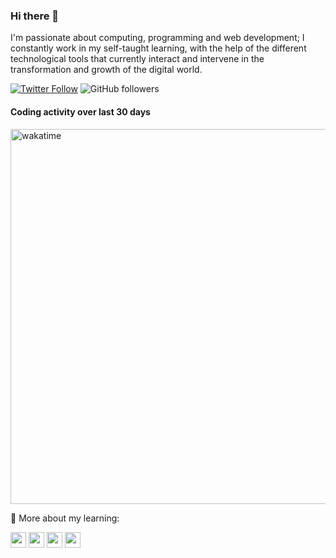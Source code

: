 ### Hi there 👋 

I'm passionate about computing, programming and web development; I constantly work in my self-taught learning, with the help of the different technological tools that currently interact and intervene in the transformation and growth of the digital world. 

<a href="https://twitter.com/styvensoft" target="_blank"><img alt="Twitter Follow" src="https://img.shields.io/twitter/follow/styvensoft?style=social"></a>
![GitHub followers](https://img.shields.io/github/followers/styvensoft?style=social)

#### Coding activity over last 30 days
<a href="https://wakatime.com/@steveen_echeverri" target="_blank"><img alt="wakatime" src="https://wakatime.com/share/@steveen_echeverri/7891e4d1-aee8-43b3-8a51-b40cc85a3827.svg" width="600"></a>

🔭 More about my learning:

<a href=https://www.freecodecamp.org/steveen.echeverri target="_blank"><img src=https://cdn.jsdelivr.net/npm/simple-icons@3.0.1/icons/freecodecamp.svg height="25" width="25" /></a>
<a href=https://repl.it/@SteveenEcheverr target="_blank"><img src=https://cdn.jsdelivr.net/npm/simple-icons@3.0.1/icons/repl-dot-it.svg height="25" width="25" /></a>
<a href=https://codepen.io/stevenses target="_blank"><img src=https://cdn.jsdelivr.net/npm/simple-icons@3.0.1/icons/codepen.svg height="25" width="25" /></a>
<a href=https://www.codecademy.com/profiles/SteveenEcheverry target="_blank"><img src=https://cdn.jsdelivr.net/npm/simple-icons@3.0.1/icons/codecademy.svg height="25" width="25" /></a>

<!--
**StyvenSoft/styvensoft** is a ✨ _special_ ✨ repository because its `README.md` (this file) appears on your GitHub profile.

Here are some ideas to get you started:

- 🔭 I’m currently working on ...
- 🌱 I’m currently learning ...
- 👯 I’m looking to collaborate on ...
- 🤔 I’m looking for help with ...
- 💬 Ask me about ...
- 📫 How to reach me: ...
- 😄 Pronouns: ...
- ⚡ Fun fact: ...
-->
